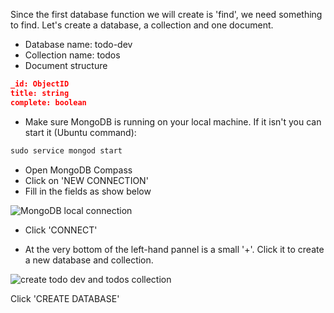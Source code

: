 Since the first database function we will create is 'find', we need something to find. Let's create a database, a collection and one document.

- Database name: todo-dev
- Collection name: todos
- Document structure
```json
_id: ObjectID
title: string
complete: boolean
```

- Make sure MongoDB is running on your local machine. If it isn't you can start it (Ubuntu command):
```js
sudo service mongod start
```

- Open MongoDB Compass
- Click on 'NEW CONNECTION'
- Fill in the fields as show below

![MongoDB local connection](https://s3-us-west-2.amazonaws.com/react-typescript-todo-ex-images/mongo-db-local-connection.png)

- Click 'CONNECT'

- At the very bottom of the left-hand pannel is a small '+'. Click it to create a new database and collection.

![create todo dev and todos collection](https://s3-us-west-2.amazonaws.com/react-typescript-todo-ex-images/create-todo-dev-todos.png)

Click 'CREATE DATABASE'